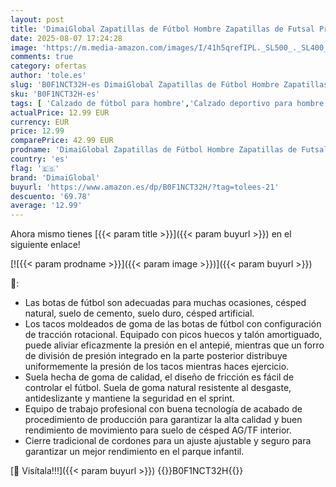 ```yaml
---
layout: post
title: 'DimaiGlobal Zapatillas de Fútbol Hombre Zapatillas de Futsal Profesionales Atletismo Entrenamiento Calzado de Fútbol Training Botas de Fútbol Tacos de fútbol Zapatos de Deporte 45EU Negro-TF'
date: 2025-08-07 17:24:28
image: 'https://m.media-amazon.com/images/I/41h5qrefIPL._SL500_._SL400_.jpg'
comments: true
category: ofertas
author: 'tole.es'
slug: 'B0F1NCT32H-es DimaiGlobal Zapatillas de Fútbol Hombre Zapatillas de...'
sku: 'B0F1NCT32H-es'
tags: [ 'Calzado de fútbol para hombre','Calzado deportivo para hombre','Moda','Moda Hombre','Zapatillas deportivas y de moda para hombre','Zapatos para hombre','dimaiglobal','zapatos','🇪🇸', ]
actualPrice: 12.99 EUR
currency: EUR
price: 12.99
comparePrice: 42.99 EUR
prodname: 'DimaiGlobal Zapatillas de Fútbol Hombre Zapatillas de Futsal Profesionales Atletismo Entrenamiento Calzado de Fútbol Training Botas de Fútbol Tacos de fútbol Zapatos de Deporte 45EU Negro-TF'
country: 'es'
flag: '🇪🇸'
brand: 'DimaiGlobal'
buyurl: 'https://www.amazon.es/dp/B0F1NCT32H/?tag=tolees-21'
descuento: '69.78'
average: '12.99'
---
```


Ahora mismo tienes [{{< param title >}}]({{< param buyurl >}}) en el siguiente enlace!

[![{{< param prodname >}}]({{< param image >}})]({{< param buyurl >}})

🔎:

- Las botas de fútbol son adecuadas para muchas ocasiones, césped natural, suelo de cemento, suelo duro, césped artificial.
- Los tacos moldeados de goma de las botas de fútbol con configuración de tracción rotacional. Equipado con picos huecos y talón amortiguado, puede aliviar eficazmente la presión en el antepié, mientras que un forro de división de presión integrado en la parte posterior distribuye uniformemente la presión de los tacos mientras haces ejercicio.
- Suela hecha de goma de calidad, el diseño de fricción es fácil de controlar el fútbol. Suela de goma natural resistente al desgaste, antideslizante y mantiene la seguridad en el sprint.
- Equipo de trabajo profesional con buena tecnología de acabado de procedimiento de producción para garantizar la alta calidad y buen rendimiento de movimiento para suelo de césped AG/TF interior.
- Cierre tradicional de cordones para un ajuste ajustable y seguro para garantizar un mejor rendimiento en el parque infantil.

[🛒 Visítala!!!]({{< param buyurl >}})
{{<world>}}B0F1NCT32H{{</world>}}
